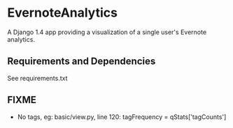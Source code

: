 EvernoteAnalytics
=================

A Django 1.4 app providing a visualization of a single user's Evernote analytics.

Requirements and Dependencies
-----------------------------

See requirements.txt


## FIXME ##
* No tags, eg: basic/view.py, line 120: tagFrequency = qStats['tagCounts']
